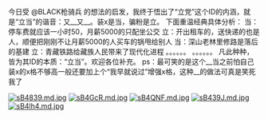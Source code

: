 今日受 
@BLACK枪骑兵
 的想法的启发，我终于悟出了“立党”这个ID的内涵，就是“立当”的谐音：又__又__。装x是当，骗粉是立。
下面重温经典具体分析：
当：停车费就应该一小时50，月薪5000的只配坐公交
立：开出租车的，送快递的也是人，顺便把刚刚不让月薪5000的人买车的锅甩给别人
当：深山老林里修路是落后的基建
立：青藏铁路给藏族人民带来了现代化进程
。。。。。。
。。。。。。
凡此种种，皆为其ID的本质：“立当”。欢迎各位补充。
ps：最可笑的是这个__当之前怕自己装x的x格不够高一般还要加上个“我早就说过”增强x格，这种__的做法可真是笑死我了

[![sB4839.md.jpg](https://s3.ax1x.com/2021/01/16/sB4839.md.jpg)](https://imgchr.com/i/sB4839)
[![sB4GcR.md.jpg](https://s3.ax1x.com/2021/01/16/sB4GcR.md.jpg)](https://imgchr.com/i/sB4GcR)
[![sB4QNF.md.jpg](https://s3.ax1x.com/2021/01/16/sB4QNF.md.jpg)](https://imgchr.com/i/sB4QNF)
[![sB439J.md.jpg](https://s3.ax1x.com/2021/01/16/sB439J.md.jpg)](https://imgchr.com/i/sB439J)
[![sB4lh4.md.jpg](https://s3.ax1x.com/2021/01/16/sB4lh4.md.jpg)](https://imgchr.com/i/sB4lh4)
